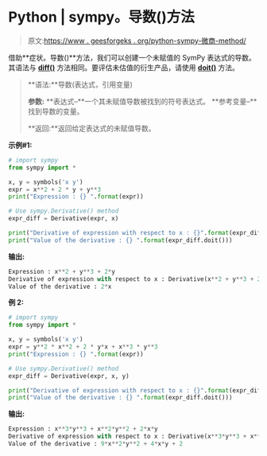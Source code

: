 # Python | sympy。导数()方法

> 原文:[https://www . geesforgeks . org/python-sympy-微商-method/](https://www.geeksforgeeks.org/python-sympy-derivative-method/)

借助**症状。导数()**方法，我们可以创建一个未赋值的 SymPy 表达式的导数。其语法与 **[diff()](https://www.geeksforgeeks.org/python-sympy-diff-method/)** 方法相同。要评估未估值的衍生产品，请使用 **[doit()](https://www.geeksforgeeks.org/python-sympy-doit-method/)** 方法。

> **语法:**导数(表达式，引用变量)
> 
> **参数:**
> **表达式–**一个其未赋值导数被找到的符号表达式。
> **参考变量–**找到导数的变量。
> 
> **返回:**返回给定表达式的未赋值导数。

**示例#1:**

```py
# import sympy 
from sympy import * 

x, y = symbols('x y')
expr = x**2 + 2 * y + y**3
print("Expression : {} ".format(expr))

# Use sympy.Derivative() method 
expr_diff = Derivative(expr, x)  

print("Derivative of expression with respect to x : {}".format(expr_diff))  
print("Value of the derivative : {} ".format(expr_diff.doit()))
```

**输出:**

```py
Expression : x**2 + y**3 + 2*y 
Derivative of expression with respect to x : Derivative(x**2 + y**3 + 2*y, x)
Value of the derivative : 2*x 

```

**例 2:**

```py
# import sympy 
from sympy import * 

x, y = symbols('x y')
expr = y**2 * x**2 + 2 * y*x + x**3 * y**3
print("Expression : {} ".format(expr))

# Use sympy.Derivative() method 
expr_diff = Derivative(expr, x, y)  

print("Derivative of expression with respect to x : {}".format(expr_diff))  
print("Value of the derivative : {} ".format(expr_diff.doit()))
```

**输出:**

```py
Expression : x**3*y**3 + x**2*y**2 + 2*x*y 
Derivative of expression with respect to x : Derivative(x**3*y**3 + x**2*y**2 + 2*x*y, x, y)
Value of the derivative : 9*x**2*y**2 + 4*x*y + 2 

```